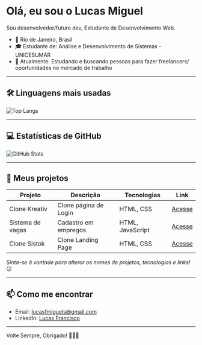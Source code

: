 #  Olá, eu sou o Lucas Miguel

Sou desenvolvedor/futuro dev, Estudante de Desenvolvimento Web.

- 📍 Rio de Janeiro, Brasil
- 🎓 Estudante de: Análise e Desenvolvimento de Sistemas - UNICESUMAR
- 💼 Atualmente: Estudando e buscando pessoas para fazer freelancers/ oportunidades no     mercado de trabalho

---

## 🛠️ Linguagens mais usadas

![Top Langs](https://github-readme-stats.vercel.app/api/top-langs/?username=LucasMiguel2003&layout=compact&theme=radical)

---

## 💻 Estatísticas de GitHub

![GitHub Stats](https://github-readme-stats.vercel.app/api?username=LucasMiguel2003&show_icons=true&theme=radical&count_private=true)

---

## 📂 Meus projetos

| Projeto | Descrição | Tecnologias | Link |
|--------|-----------|-------------|------|
| Clone Kreativ | Clone página de Login | HTML, CSS | [Acesse](https://clone-kreativ-npo2x9bcg-lucasmiguel2003.vercel.app/) |
|  Sistema de vagas | Cadastro em empregos | HTML, JavaScript | [Acesse](https://site-empregos.vercel.app/) |
| Clone Sistok | Clone Landing Page | HTML, CSS | [Acesse](https://clone-sistok-bd7bcotk2-lucasmiguel2003.vercel.app/) |

*Sinta-se à vontade para alterar os nomes de projetos, tecnologias e links!* 😉

---

## 📫 Como me encontrar

- Email: lucasfmiguels@gmail.com 
- LinkedIn: [Lucas Francisco](https://www.linkedin.com/in/lucas-francisco-0a1072221/)

---
Volte Sempre, Obrigado! 👨‍💻✨
